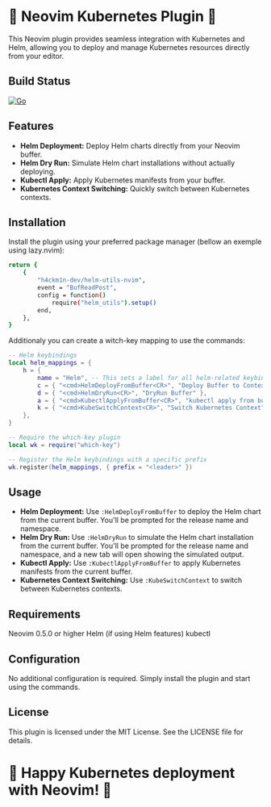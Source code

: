 # 🚀 Neovim Kubernetes Plugin 🚀

This Neovim plugin provides seamless integration with Kubernetes and Helm, allowing you to deploy and manage Kubernetes resources directly from your editor.

## Build Status
[![Go](https://github.com/h4ckm1n-dev/helm-utils-nvim/actions/workflows/lualint.yml/badge.svg)](https://github.com/h4ckm1n-dev/helm-utils-nvim/actions/workflows/lualint.yml)

## Features
- **Helm Deployment:** Deploy Helm charts directly from your Neovim buffer.
- **Helm Dry Run:** Simulate Helm chart installations without actually deploying.
- **Kubectl Apply:** Apply Kubernetes manifests from your buffer.
- **Kubernetes Context Switching:** Quickly switch between Kubernetes contexts.

## Installation
Install the plugin using your preferred package manager (bellow an exemple using lazy.nvim):
```bash
return {
    {
        "h4ckm1n-dev/helm-utils-nvim",
        event = "BufReadPost",
        config = function()
            require("helm_utils").setup()
        end,
    },
}
```
Additionaly you can create a witch-key mapping to use the commands:
```lua
-- Helm keybindings
local helm_mappings = {
	h = {
		name = "Helm", -- This sets a label for all helm-related keybindings
		c = { "<cmd>HelmDeployFromBuffer<CR>", "Deploy Buffer to Context" },
		d = { "<cmd>HelmDryRun<CR>", "DryRun Buffer" },
        a = { "<cmd>KubectlApplyFromBuffer<CR>", "kubectl apply from buffer" },
		k = { "<cmd>KubeSwitchContext<CR>", "Switch Kubernetes Context" },
	},
}

-- Require the which-key plugin
local wk = require("which-key")

-- Register the Helm keybindings with a specific prefix
wk.register(helm_mappings, { prefix = "<leader>" })
```

## Usage
- **Helm Deployment:** Use `:HelmDeployFromBuffer` to deploy the Helm chart from the current buffer. You'll be prompted for the release name and namespace.
- **Helm Dry Run:** Use `:HelmDryRun` to simulate the Helm chart installation from the current buffer. You'll be prompted for the release name and namespace, and a new tab will open showing the simulated output.
- **Kubectl Apply:** Use `:KubectlApplyFromBuffer` to apply Kubernetes manifests from the current buffer.
- **Kubernetes Context Switching:** Use `:KubeSwitchContext` to switch between Kubernetes contexts.

## Requirements
Neovim 0.5.0 or higher
Helm (if using Helm features)
kubectl

## Configuration
No additional configuration is required. Simply install the plugin and start using the commands.

## License
This plugin is licensed under the MIT License. See the LICENSE file for details.

# 🎉 Happy Kubernetes deployment with Neovim! 🎉
